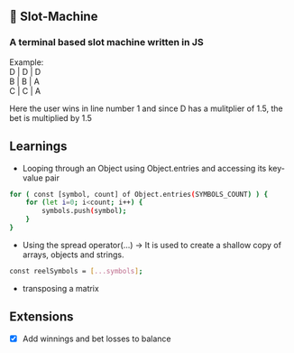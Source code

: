 ## 🎰 Slot-Machine
### A terminal based slot machine written in JS

Example:
<br>
D | D | D <br>
B | B | A <br>
C | C | A <br>

Here the user wins in line number 1 and since D has a mulitplier of 1.5, the bet is multiplied by 1.5

## Learnings
- Looping through an Object using Object.entries and accessing its key-value pair
```bash
for ( const [symbol, count] of Object.entries(SYMBOLS_COUNT) ) {
    for (let i=0; i<count; i++) {
        symbols.push(symbol);
    }
}
```
- Using the spread operator(...) -> It is used to create a shallow copy of arrays, objects and strings.
```bash
const reelSymbols = [...symbols];
```
- transposing a matrix

## Extensions
- [x] Add winnings and bet losses to balance